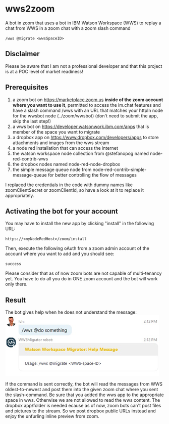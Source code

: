 # wws2zoom
A bot in zoom that uses a bot in IBM Watson Workspace (WWS) to replay a chat from WWS in a zoom chat with a zoom slash command 

`/wws @migrate <wwsSpaceID>`

## Disclaimer
Please be aware that I am not a professional developer and that this project is at a POC level of market readiness!

## Prerequisites
1) a zoom bot on https://marketplace.zoom.us **inside of the zoom account where you want to use it**, permitted to access the im.chat features and have a slash command /wws with an URL that matches your httpIn node for the wwsbot node (../zoom/wwsbot) (don't need to submit the app, skip the last step!)
2) a wws bot on https://developer.watsonwork.ibm.com/apps that is member of the space you want to migrate
3) a dropbox app on https://www.dropbox.com/developers/apps to store attachments and images from the wws stream
4) a node red installation that can access the internet
5) the watson workspace node collection from @stefanopog named node-red-contrib-wws
6) the dropbox nodes named node-red-node-dropbox
7) the simple message queue node from node-red-contrib-simple-message-queue for better controlling the flow of messages

I replaced the credentials in the code with dummy names like zoomClientSecret or zoomClientId, so have a look at it to replace it appropriately.

## Activating the bot for your account
You may have to install the new app by clicking "install" in the following URL:

`https://<myNodeRedHost>/zoom/install`

Then, execute the following oAuth from a zoom admin account of the account where you want to add and you should see:

`success`

Please consider that as of now zoom bots are not capable of multi-tenancy yet. You have to do all you do in ONE zoom account and the bot will work only there.

## Result
The bot gives help when he does not understand the message:
![My image](https://github.com/BerndGewehr/node-red-wws2zoom/blob/master/docs/error.jpg)

If the command is sent correctly, the bot will read the messages from WWS oldest-to-newest and post them into the given zoom chat where you sent the slash-command. Be sure that you added the wws app to the appropriate space in wws. Otherwise we are not allowed to read the wws content. The dropbox app/folder is needed ecause as of now, zoom bots can't post files and pictures to the stream. So we post dropbox public URLs instead and enjoy the unfurling inline preview from zoom.
